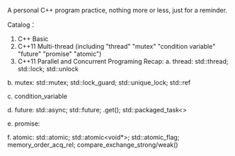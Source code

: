 A personal C++ program practice, nothing more or less, just for a reminder.

Catalog：

1. C++ Basic
2. C++11 Multi-thread (including "thread" "mutex" "condition variable"  "future" "promise" "atomic")
3. C++11 Parallel and Concurrent Programing Recap:
 a. thread: std::thread; std::lock; std::unlock
 
 b. mutex: std::mutex; std::lock_guard; std::unique_lock; std::ref
 
 c. condition_variable
 
 d. future: std::async; std::future<int>; .get(); std::packaged_task<>
 
 e. promise:
 
 f. atomic: std::atomic<bool>; std::atomic<void*>; std::atomic_flag; memory_order_acq_rel; compare_exchange_strong/weak()
